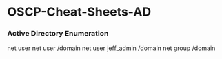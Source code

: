 # OSCP-Cheat-Sheets-AD

### Active Directory Enumeration

net user
net user /domain
net user jeff_admin /domain
net group /domain
